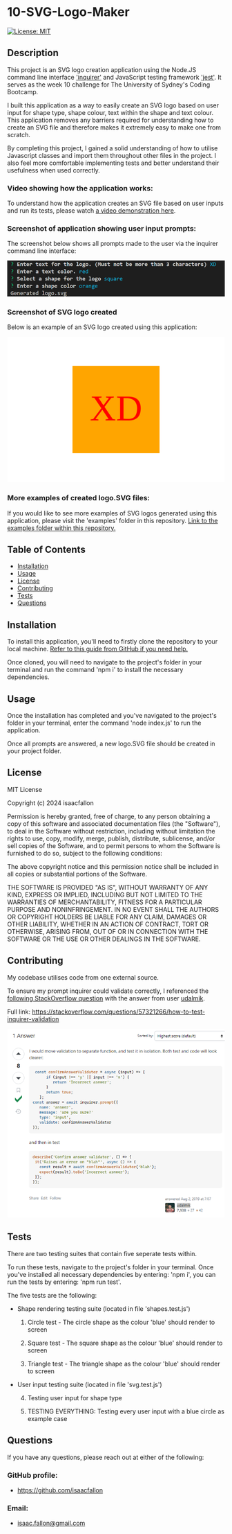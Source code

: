 # 10-SVG-Logo-Maker

[![License: MIT](https://img.shields.io/badge/License-MIT-yellow.svg)](https://opensource.org/licenses/MIT)
        
## Description
            
This project is an SVG logo creation application using the Node.JS command line interface ['inquirer'](https://www.npmjs.com/package/inquirer) and JavaScript testing framework ['jest'](https://jestjs.io/). It serves as the week 10 challenge for The University of Sydney's Coding Bootcamp.

I built this application as a way to easily create an SVG logo based on user input for shape type, shape colour, text within the shape and text colour. This application removes any barriers required for understanding how to create an SVG file and therefore makes it extremely easy to make one from scratch.

By completing this project, I gained a solid understanding of how to utilise Javascript classes and import them throughout other files in the project. I also feel more comfortable implementing tests and better understand their usefulness when used correctly. 

### Video showing how the application works:

To understand how the application creates an SVG file based on user inputs and run its tests, please watch [a video demonstration here](https://drive.google.com/file/d/17QnuLQ_bRo-0UGGBxbTJB2MM4aULQaBa/view). 

### Screenshot of application showing user input prompts:

The screenshot below shows all prompts made to the user via the inquirer command line interface:

![Screenshot showing the user prompts](./assets/10-Challenge-SVG-Maker_User-prompts.png)

### Screenshot of SVG logo created

Below is an example of an SVG logo created using this application:

![Example SVG logo created using this application](./examples/logo.svg)

### More examples of created logo.SVG files:

If you would like to see more examples of SVG logos generated using this application, please visit the 'examples' folder in this repository. [Link to the examples folder within this repository.](./examples/)
            
## Table of Contents
            
- [Installation](#installation)
- [Usage](#usage)
- [License](#license)
- [Contributing](#contributing)
- [Tests](#tests)
- [Questions](#questions)
            
## Installation

To install this application, you'll need to firstly clone the repository to your local machine. [Refer to this guide from GitHub if you need help.](https://docs.github.com/en/repositories/creating-and-managing-repositories/cloning-a-repository/)

Once cloned, you will need to navigate to the project's folder in your terminal and run the command 'npm i' to install the necessary dependencies. 
            
## Usage

Once the installation has completed and you've navigated to the project's folder in your terminal, enter the command 'node index.js' to run the application. 

Once all prompts are answered, a new logo.SVG file should be created in your project folder. 
            
## License
            
MIT License

Copyright (c) 2024 isaacfallon
            
Permission is hereby granted, free of charge, to any person obtaining a copy
of this software and associated documentation files (the "Software"), to deal
in the Software without restriction, including without limitation the rights
to use, copy, modify, merge, publish, distribute, sublicense, and/or sell
copies of the Software, and to permit persons to whom the Software is
furnished to do so, subject to the following conditions:
            
The above copyright notice and this permission notice shall be included in all
copies or substantial portions of the Software.
            
THE SOFTWARE IS PROVIDED "AS IS", WITHOUT WARRANTY OF ANY KIND, EXPRESS OR
IMPLIED, INCLUDING BUT NOT LIMITED TO THE WARRANTIES OF MERCHANTABILITY,
FITNESS FOR A PARTICULAR PURPOSE AND NONINFRINGEMENT. IN NO EVENT SHALL THE
AUTHORS OR COPYRIGHT HOLDERS BE LIABLE FOR ANY CLAIM, DAMAGES OR OTHER
LIABILITY, WHETHER IN AN ACTION OF CONTRACT, TORT OR OTHERWISE, ARISING FROM,
OUT OF OR IN CONNECTION WITH THE SOFTWARE OR THE USE OR OTHER DEALINGS IN THE
SOFTWARE.
            
## Contributing

My codebase utilises code from one external source.

To ensure my prompt inquirer could validate correctly, I referenced the [following StackOverflow question](https://stackoverflow.com/questions/57321266/how-to-test-inquirer-validation) with the answer from user [udalmik](https://stackoverflow.com/users/1584167/udalmik).

Full link: https://stackoverflow.com/questions/57321266/how-to-test-inquirer-validation

![Screenshot of StackOverflow answer provided by user udalmik explaining how to validate an inquirer prompt.](./assets/10-Challenge-SVG-Maker_CREDIT_inquirer-validation.png)

            
## Tests

There are two testing suites that contain five seperate tests within.

To run these tests, navigate to the project's folder in your terminal. Once you've installed all necessary dependencies by entering: 'npm i', you can run the tests by entering: 'npm run test'.

The five tests are the following:
- Shape rendering testing suite (located in file 'shapes.test.js')

    1. Circle test - The circle shape as the colour 'blue' should render to screen

    2. Square test - The square shape as the colour 'blue' should render to screen

    3. Triangle test - The triangle shape as the colour 'blue' should render to screen

- User input testing suite (located in file 'svg.test.js')
    
    4. Testing user input for shape type
    
    5. TESTING EVERYTHING: Testing every user input with a blue circle as example case


            
## Questions
            
If you have any questions, please reach out at either of the following:
            
### GitHub profile:
- https://github.com/isaacfallon

### Email:
- isaac.fallon@gmail.com